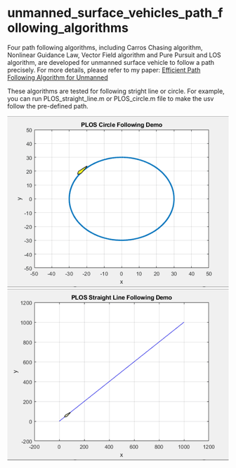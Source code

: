 # unmanned_surface_vehicles_path_following_algorithms
Four path following algorithms, including Carros Chasing algorithm, Nonlinear Guidance Law, Vector Field algorithm and Pure Pursuit and LOS algorithm, are developed for unmanned surface vehicle to follow a path precisely. For more details, please refer to my paper:  [Efficient Path Following Algorithm for Unmanned](https://ieeexplore.ieee.org/abstract/document/7485430)

These algorithms are tested for following stright line or circle. For example, you can run PLOS_straight_line.m or PLOS_circle.m file to make the usv follow the pre-defined path.

![](plos_circle.gif)  ![](plos_straight_line.gif)











